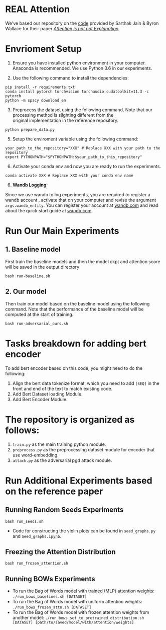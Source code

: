 # REAL Attention 

We've based our repository on the [code](https://github.com/sarahwie/attention) provided by Sarthak Jain & Byron Wallace for their paper *[Attention is not not Explanation](https://arxiv.org/abs/1908.04626)*.

# Envrioment Setup
1. Ensure you have installed python environment in your computer. Anaconda is recommended. We use Python 3.6 in our experiments.


2. Use the following command to install the dependencies:
```shell
pip install -r requirements.txt
conda install pytorch torchvision torchaudio cudatoolkit=11.3 -c pytorch
python -m spacy download en
```

3. Preprocess the dataset using the following command. Note that our processing method is slighting different from the \
original implementation in the reference repository.
```shell
python prepare_data.py
```

5. Setup the enviroment variable using the following command:
```shell
your_path_to_the_repository="XXX" # Replace XXX with your path to the repository 
export PYTHONPATH="$PYTHONPATH:$your_path_to_this_repository"
```

6. Activate your conda env and now you are ready to run the experiments.
```shell
conda activate XXX # Replace XXX with your conda env name
```
6. **Wandb Logging**: 


Since we use wandb to log experiments, you are required to register a wandb account , activate that on your computer and revise the argument ``args.wandb_entity``. You can register your account at [wandb.com](https://wandb.com/signup) and read about the quick start guide at [wandb.com](https://docs.wandb.ai/v/zh-hans/quickstart).

# Run Our Main Experiments
## 1. Baseline model
First train the baseline models and then the model ckpt and attention score will be saved in the output directory
```shell
bash run-baseline.sh
```

## 2. Our model
Then train our model based on the baseline model using the following command. Note that the performance of the baseline model will be computed at the start of training.
```shell
bash run-adversarial_ours.sh
```

# Tasks breakdown for adding bert encoder 
To add bert encoder based on this code, you might need to do the following:
1. Align the bert data tokenize format, which you need to add ``[SEQ]`` in the front and end of the text to match existing code.
2. Add Bert Dataset loading Module.
3. Add Bert Encoder Module.

# The repository is organized as follows:
1. ``train.py`` as the main training python module.
2. ``preprocess.py`` as the preprocessing dataset module for encoder that use word-embedding.
3. ``attack.py`` as the adversarial pgd attack module.

# Run Additional Experiments based on the reference paper

## Running Random Seeds Experiments 
```shell
bash run_seeds.sh
```
- Code for constructing the violin plots can be found in `seed_graphs.py` and `Seed_graphs.ipynb`.

## Freezing the Attention Distribution
```shell
bash run_frozen_attention.sh
```

## Running BOWs Experiments 
- To run the Bag of Words model with trained (MLP) attention weights: `./run_bows_baselines.sh [DATASET]`
- To run the Bag of Words model with uniform attention weights: `./run_bows_frozen_attn.sh [DATASET]`
- To run the Bag of Words model with frozen attention weights from another model: `./run_bows_set_to_pretrained_distribution.sh [DATASET] [path/to/saved/model/with/attention/weights]`
